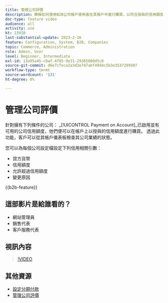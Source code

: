 ```yaml
---
title: 管理公司評價
description: 瞭解如何使用B2B公司帳戶使用者在其帳戶中進行購買，以符合授與的信用額度。
doc-type: feature video
audience: all
activity: use
kt: 13910
last-substantial-update: 2023-2-16
feature: Configuration, System, B2B, Companies
topic: Commerce, Administration
role: Admin, User
level: Beginner, Intermediate
exl-id: 13a95a45-c8af-4f85-9e31-29365080d5c0
source-git-commit: d6e7cfeca2a3d3e747abf49d4c5b3e3537299507
workflow-type: tm+mt
source-wordcount: '131'
ht-degree: 0%

---
```


# 管理公司評價

針對擁有下列條件的公司： _[!UICONTROL Payment on Account]_已啟用並有可用的公司信用額度，他們便可以在帳戶上以授與的信用額度進行購買。 透過此功能，客戶可以從其帳戶儀表板檢查其公司業績的狀態。

您可以為每個公司設定檔設定下列信用相關引數：

- 貸方貨幣
- 信用額度
- 允許超過信用額度
- 變更原因

{{b2b-feature}}

## 這部影片是給誰看的？

- 網站管理員
- 銷售代表
- 客戶服務代表

## 視訊內容

>[!VIDEO](https://video.tv.adobe.com/v/344445?quality=12&learn=on)

## 其他資源

- [設定分期付款](https://experienceleague.adobe.com/docs/commerce-admin/b2b/enable-basic-features.html#configure-payment-on-account)
- [管理公司評價](https://experienceleague.adobe.com/docs/commerce-admin/b2b/companies/credit-company.html)
